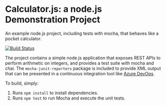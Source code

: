 Calculator.js: a node.js Demonstration Project
==============================================
An example node.js project, including tests with mocha, that behaves like
a pocket calculator.

[![Build Status](https://dev.azure.com/diegohjuanes/Integrating%20External%20Source%20Control%20with%20Azure%20Pipelines/_apis/build/status/diegojuanes.calculator?branchName=master)](https://dev.azure.com/diegohjuanes/Integrating%20External%20Source%20Control%20with%20Azure%20Pipelines/_build/latest?definitionId=17&branchName=master)

The project contains a simple node.js application that exposes REST APIs
to perform arithmetic on integers, and provides a test suite with mocha
and chai.  The `mocha-junit-reporters` package is included to provide XML
output that can be presented in a continuous integration tool like
[Azure DevOps](https://azure.com/devops).

To build, simply:

1. Runs `npm install` to install dependencies.
2. Runs `npm test` to run Mocha and execute the unit tests.

